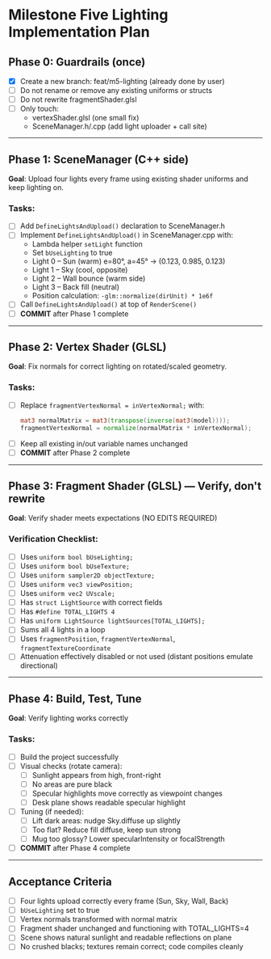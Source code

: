 # Milestone Five Lighting Implementation Plan

## Phase 0: Guardrails (once)
- [x] Create a new branch: feat/m5-lighting (already done by user)
- [ ] Do not rename or remove any existing uniforms or structs
- [ ] Do not rewrite fragmentShader.glsl
- [ ] Only touch:
  - vertexShader.glsl (one small fix)
  - SceneManager.h/.cpp (add light uploader + call site)

---

## Phase 1: SceneManager (C++ side)
**Goal**: Upload four lights every frame using existing shader uniforms and keep lighting on.

### Tasks:
- [ ] Add `DefineLightsAndUpload()` declaration to SceneManager.h
- [ ] Implement `DefineLightsAndUpload()` in SceneManager.cpp with:
  - Lambda helper `setLight` function
  - Set `bUseLighting` to true
  - Light 0 – Sun (warm) e=80°, a=45° → (0.123, 0.985, 0.123)
  - Light 1 – Sky (cool, opposite)
  - Light 2 – Wall bounce (warm side)
  - Light 3 – Back fill (neutral)
  - Position calculation: `-glm::normalize(dirUnit) * 1e6f`
- [ ] Call `DefineLightsAndUpload()` at top of `RenderScene()`
- [ ] **COMMIT** after Phase 1 complete

---

## Phase 2: Vertex Shader (GLSL)
**Goal**: Fix normals for correct lighting on rotated/scaled geometry.

### Tasks:
- [ ] Replace `fragmentVertexNormal = inVertexNormal;` with:
  ```glsl
  mat3 normalMatrix = mat3(transpose(inverse(mat3(model))));
  fragmentVertexNormal = normalize(normalMatrix * inVertexNormal);
  ```
- [ ] Keep all existing in/out variable names unchanged
- [ ] **COMMIT** after Phase 2 complete

---

## Phase 3: Fragment Shader (GLSL) — Verify, don't rewrite
**Goal**: Verify shader meets expectations (NO EDITS REQUIRED)

### Verification Checklist:
- [ ] Uses `uniform bool bUseLighting;`
- [ ] Uses `uniform bool bUseTexture;`
- [ ] Uses `uniform sampler2D objectTexture;`
- [ ] Uses `uniform vec3 viewPosition;`
- [ ] Uses `uniform vec2 UVscale;`
- [ ] Has `struct LightSource` with correct fields
- [ ] Has `#define TOTAL_LIGHTS 4`
- [ ] Has `uniform LightSource lightSources[TOTAL_LIGHTS];`
- [ ] Sums all 4 lights in a loop
- [ ] Uses `fragmentPosition`, `fragmentVertexNormal`, `fragmentTextureCoordinate`
- [ ] Attenuation effectively disabled or not used (distant positions emulate directional)

---

## Phase 4: Build, Test, Tune
**Goal**: Verify lighting works correctly

### Tasks:
- [ ] Build the project successfully
- [ ] Visual checks (rotate camera):
  - [ ] Sunlight appears from high, front-right
  - [ ] No areas are pure black
  - [ ] Specular highlights move correctly as viewpoint changes
  - [ ] Desk plane shows readable specular highlight
- [ ] Tuning (if needed):
  - [ ] Lift dark areas: nudge Sky.diffuse up slightly
  - [ ] Too flat? Reduce fill diffuse, keep sun strong
  - [ ] Mug too glossy? Lower specularIntensity or focalStrength
- [ ] **COMMIT** after Phase 4 complete

---

## Acceptance Criteria
- [ ] Four lights upload correctly every frame (Sun, Sky, Wall, Back)
- [ ] `bUseLighting` set to true
- [ ] Vertex normals transformed with normal matrix
- [ ] Fragment shader unchanged and functioning with TOTAL_LIGHTS=4
- [ ] Scene shows natural sunlight and readable reflections on plane
- [ ] No crushed blacks; textures remain correct; code compiles cleanly
